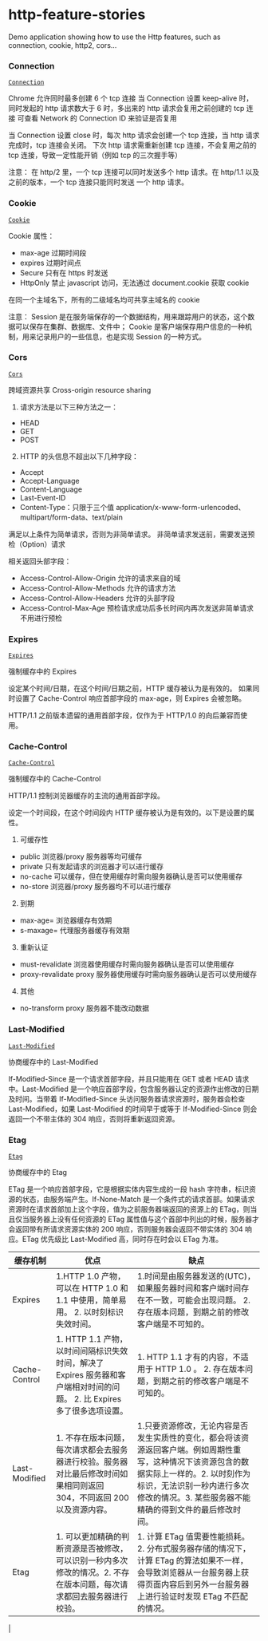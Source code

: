 # http-feature-stories

Demo application showing how to use the Http features, such as connection, cookie, http2, cors...

### Connection

[`Connection`](./connection/index.html)

Chrome 允许同时最多创建 6 个 tcp 连接
当 Connection 设置 keep-alive 时，同时发起的 http 请求数大于 6 时，多出来的 http 请求会复用之前创建的 tcp 连接
可查看 Network 的 Connection ID 来验证是否复用

当 Connection 设置 close 时，每次 http 请求会创建一个 tcp 连接，当 http 请求完成时，tcp 连接会关闭。
下次 http 请求需重新创建 tcp 连接，不会复用之前的 tcp 连接，导致一定性能开销（例如 tcp 的三次握手等）

注意：
在 http/2 里，一个 tcp 连接可以同时发送多个 http 请求。在 http/1.1 以及之前的版本，一个 tcp 连接只能同时发送 一个 http 请求。

### Cookie

[`Cookie`](./cookie/index.html)

Cookie 属性：

- max-age 过期时间段
- expires 过期时间点
- Secure 只有在 https 时发送
- HttpOnly 禁止 javascript 访问，无法通过 document.cookie 获取 cookie

在同一个主域名下，所有的二级域名均可共享主域名的 cookie

注意：
Session 是在服务端保存的一个数据结构，用来跟踪用户的状态，这个数据可以保存在集群、数据库、文件中；
Cookie 是客户端保存用户信息的一种机制，用来记录用户的一些信息，也是实现 Session 的一种方式。

### Cors

[`Cors`](./cors/index.html)

跨域资源共享 Cross-origin resource sharing

1.  请求方法是以下三种方法之一：

- HEAD
- GET
- POST

2.  HTTP 的头信息不超出以下几种字段：

- Accept
- Accept-Language
- Content-Language
- Last-Event-ID
- Content-Type：只限于三个值 application/x-www-form-urlencoded、multipart/form-data、text/plain

满足以上条件为简单请求，否则为非简单请求。
非简单请求发送前，需要发送预检（Option）请求

相关返回头部字段：

- Access-Control-Allow-Origin 允许的请求来自的域
- Access-Control-Allow-Methods 允许的请求方法
- Access-Control-Allow-Headers 允许的头部字段
- Access-Control-Max-Age 预检请求成功后多长时间内再次发送非简单请求不用进行预检

### Expires

[`Expires`](./expires/index.html)

强制缓存中的 Expires

设定某个时间/日期，在这个时间/日期之前，HTTP 缓存被认为是有效的。
如果同时设置了 Cache-Control 响应首部字段的 max-age，则 Expires 会被忽略。

HTTP/1.1 之前版本遗留的通用首部字段，仅作为于 HTTP/1.0 的向后兼容而使用。

### Cache-Control

[`Cache-Control`](./cache-control/index.html)

强制缓存中的 Cache-Control

HTTP/1.1 控制浏览器缓存的主流的通用首部字段。

设定一个时间段，在这个时间段内 HTTP 缓存被认为是有效的。以下是设置的属性。

1. 可缓存性

- public 浏览器/proxy 服务器等均可缓存
- private 只有发起请求的浏览器才可以进行缓存
- no-cache 可以缓存，但在使用缓存时需向服务器确认是否可以使用缓存
- no-store 浏览器/proxy 服务器均不可以进行缓存

2. 到期

- max-age=<seconds> 浏览器缓存有效期
- s-maxage=<seconds> 代理服务器缓存有效期

3. 重新认证

- must-revalidate 浏览器使用缓存时需向服务器确认是否可以使用缓存
- proxy-revalidate proxy 服务器使用缓存时需向服务器确认是否可以使用缓存

4. 其他

- no-transform proxy 服务器不能改动数据

### Last-Modified

[`Last-Modified`](./last-modified/index.html)

协商缓存中的 Last-Modified

If-Modified-Since 是一个请求首部字段，并且只能用在 GET 或者 HEAD 请求中。Last-Modified 是一个响应首部字段，包含服务器认定的资源作出修改的日期及时间。当带着 If-Modified-Since 头访问服务器请求资源时，服务器会检查 Last-Modified，如果 Last-Modified 的时间早于或等于 If-Modified-Since 则会返回一个不带主体的 304 响应，否则将重新返回资源。

### Etag

[`Etag`](./etag/index.html)

协商缓存中的 Etag

ETag 是一个响应首部字段，它是根据实体内容生成的一段 hash 字符串，标识资源的状态，由服务端产生。If-None-Match 是一个条件式的请求首部。如果请求资源时在请求首部加上这个字段，值为之前服务器端返回的资源上的 ETag，则当且仅当服务器上没有任何资源的 ETag 属性值与这个首部中列出的时候，服务器才会返回带有所请求资源实体的 200 响应，否则服务器会返回不带实体的 304 响应。ETag 优先级比 Last-Modified 高，同时存在时会以 ETag 为准。

| 缓存机制      | 优点                                                                                                                     | 缺点                                                                                                                                                                                                                               |
| ------------- | ------------------------------------------------------------------------------------------------------------------------ | ---------------------------------------------------------------------------------------------------------------------------------------------------------------------------------------------------------------------------------- |
| Expires       | 1.HTTP 1.0 产物，可以在 HTTP 1.0 和 1.1 中使用，简单易用。 2. 以时刻标识失效时间。                                       | 1.时间是由服务器发送的(UTC)，如果服务器时间和客户端时间存在不一致，可能会出现问题。 2. 存在版本问题，到期之前的修改客户端是不可知的。                                                                                              |
| Cache-Control | 1. HTTP 1.1 产物，以时间间隔标识失效时间，解决了 Expires 服务器和客户端相对时间的问题。 2. 比 Expires 多了很多选项设置。 | 1. HTTP 1.1 才有的内容，不适用于 HTTP 1.0 。 2. 存在版本问题，到期之前的修改客户端是不可知的。                                                                                                                                     |
| Last-Modified | 1. 不存在版本问题，每次请求都会去服务器进行校验。服务器对比最后修改时间如果相同则返回 304，不同返回 200 以及资源内容。   | 1.只要资源修改，无论内容是否发生实质性的变化，都会将该资源返回客户端。例如周期性重写，这种情况下该资源包含的数据实际上一样的。2. 以时刻作为标识，无法识别一秒内进行多次修改的情况。3. 某些服务器不能精确的得到文件的最后修改时间。 |
| Etag          | 1. 可以更加精确的判断资源是否被修改，可以识别一秒内多次修改的情况。2. 不存在版本问题，每次请求都回去服务器进行校验。     | 1. 计算 ETag 值需要性能损耗。2. 分布式服务器存储的情况下，计算 ETag 的算法如果不一样，会导致浏览器从一台服务器上获得页面内容后到另外一台服务器上进行验证时发现 ETag 不匹配的情况。                                                 |

|

